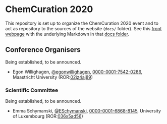 # ChemCuration 2020

This repository is set up to organize the ChemCuration 2020 event and to
act as repository to the sources of the website (`docs/` folder). See this
[front webpage](https://chemcuration.github.io/chemcuration2020/) with
the underlying Markdown in that [docs folder](https://github.com/chemcuration/chemcuration2020/tree/master/docs).

## Conference Organisers

Being established, to be announced.

* Egon Willighagen, [@egonwillighagen](https://twitter.com/egonwillighagen), [0000-0001-7542-0286](https://orcid.org/0000-0001-7542-0286), Maastricht University (ROR:[02jz4aj89](https://ror.org/02jz4aj89))

### Scientific Committee

Being established, to be announced.

* Emma Schymanski, [@ESchymanski](https://twitter.com/ESchymanski), [0000-0001-6868-8145](https://orcid.org/0000-0001-6868-8145), University of Luxembourg (ROR:[036x5ad56](https://ror.org/036x5ad56))


